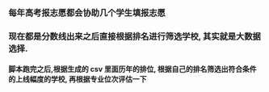 ### 每年高考报志愿都会协助几个学生填报志愿
### 现在都是分数线出来之后直接根据排名进行筛选学校, 其实就是大数据选择.
#### 脚本跑完之后,根据生成的 csv 里面历年的排位, 根据自己的排名筛选出符合条件的上线幅度的学校, 再根据专业位次评估一下
